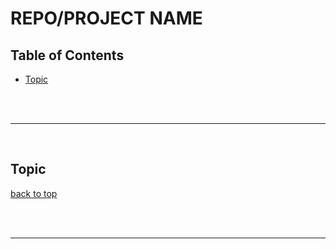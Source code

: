 # REPO/PROJECT NAME
<a name="top"></a>
<description>


## Table of Contents
- [Topic](#topic)


<br/><br/>

---  
<br/>


<a name="topic"></a>
## Topic



[back to top](#top)

<br/><br/>

---  
<br/>

